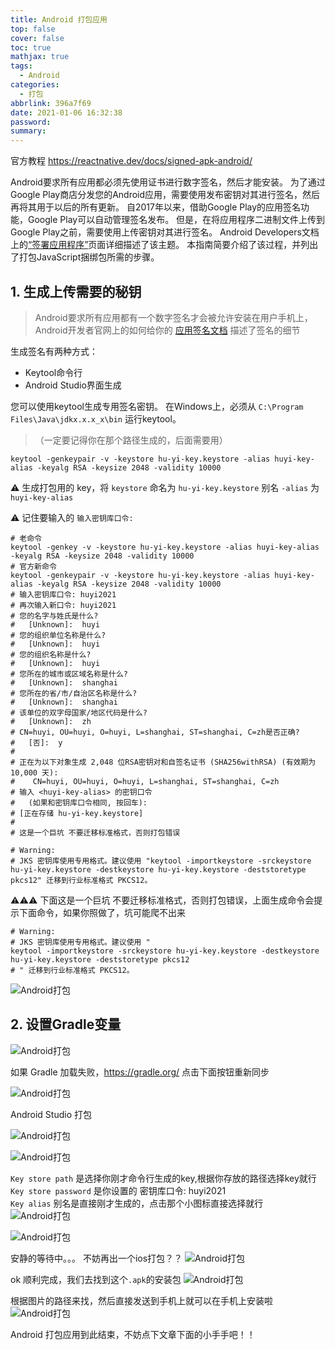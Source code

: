 ```yaml
---
title: Android 打包应用
top: false
cover: false
toc: true
mathjax: true
tags:
  - Android
categories:
  - 打包
abbrlink: 396a7f69
date: 2021-01-06 16:32:38
password:
summary:
---
```


官方教程 https://reactnative.dev/docs/signed-apk-android/

Android要求所有应用都必须先使用证书进行数字签名，然后才能安装。 为了通过Google Play商店分发您的Android应用，需要使用发布密钥对其进行签名，然后再将其用于以后的所有更新。 自2017年以来，借助Google Play的应用签名功能，Google Play可以自动管理签名发布。 但是，在将应用程序二进制文件上传到Google Play之前，需要使用上传密钥对其进行签名。 Android Developers文档上的[“签署应用程序”](https://developer.android.com/tools/publishing/app-signing.html)页面详细描述了该主题。 本指南简要介绍了该过程，并列出了打包JavaScript捆绑包所需的步骤。

## 1. 生成上传需要的秘钥

> Android要求所有应用都有一个数字签名才会被允许安装在用户手机上，Android开发者官网上的如何给你的 [应用签名文档](https://developer.android.com/tools/publishing/app-signing.html) 描述了签名的细节  

生成签名有两种方式：

- Keytool命令行
- Android Studio界面生成

您可以使用keytool生成专用签名密钥。 在Windows上，必须从 `C:\Program Files\Java\jdkx.x.x_x\bin` 运行keytool。

>（一定要记得你在那个路径生成的，后面需要用）

```shell
keytool -genkeypair -v -keystore hu-yi-key.keystore -alias huyi-key-alias -keyalg RSA -keysize 2048 -validity 10000

```

⚠️  生成打包用的 key，将 `keystore` 命名为 `hu-yi-key.keystore` 别名 `-alias` 为 `huyi-key-alias` 
 
⚠️  记住要输入的 `输入密钥库口令:`

```shell
# 老命令
keytool -genkey -v -keystore hu-yi-key.keystore -alias huyi-key-alias -keyalg RSA -keysize 2048 -validity 10000
# 官方新命令
keytool -genkeypair -v -keystore hu-yi-key.keystore -alias huyi-key-alias -keyalg RSA -keysize 2048 -validity 10000
# 输入密钥库口令: huyi2021
# 再次输入新口令: huyi2021
# 您的名字与姓氏是什么?
#   [Unknown]:  huyi
# 您的组织单位名称是什么?
#   [Unknown]:  huyi
# 您的组织名称是什么?
#   [Unknown]:  huyi
# 您所在的城市或区域名称是什么?
#   [Unknown]:  shanghai
# 您所在的省/市/自治区名称是什么?
#   [Unknown]:  shanghai
# 该单位的双字母国家/地区代码是什么?
#   [Unknown]:  zh
# CN=huyi, OU=huyi, O=huyi, L=shanghai, ST=shanghai, C=zh是否正确?
#   [否]:  y
#
# 正在为以下对象生成 2,048 位RSA密钥对和自签名证书 (SHA256withRSA) (有效期为 10,000 天): 
#    CN=huyi, OU=huyi, O=huyi, L=shanghai, ST=shanghai, C=zh
# 输入 <huyi-key-alias> 的密钥口令
#   (如果和密钥库口令相同, 按回车):
# [正在存储 hu-yi-key.keystore]
#
# 这是一个巨坑 不要迁移标准格式，否则打包错误

# Warning:
# JKS 密钥库使用专用格式。建议使用 "keytool -importkeystore -srckeystore hu-yi-key.keystore -destkeystore hu-yi-key.keystore -deststoretype pkcs12" 迁移到行业标准格式 PKCS12。
```

⚠️⚠️⚠️ 下面这是一个巨坑 不要迁移标准格式，否则打包错误，上面生成命令会提示下面命令，如果你照做了，坑可能爬不出来

```shell
# Warning:
# JKS 密钥库使用专用格式。建议使用 "
keytool -importkeystore -srckeystore hu-yi-key.keystore -destkeystore hu-yi-key.keystore -deststoretype pkcs12
# " 迁移到行业标准格式 PKCS12。
```

![Android打包](https://gitee.com/hy0916/PictureBed/raw/master/20210106164646.png)

## 2. 设置Gradle变量

![Android打包](https://gitee.com/hy0916/PictureBed/raw/master/20210106165559.png)

如果 Gradle 加载失败，https://gradle.org/ 点击下面按钮重新同步

![Android打包](https://gitee.com/hy0916/PictureBed/raw/master/20210106165742.png)

Android Studio 打包

![Android打包](https://gitee.com/hy0916/PictureBed/raw/master/20210106170348.png)

![Android打包](https://gitee.com/hy0916/PictureBed/raw/master/20210106170456.png)

`Key store path` 是选择你刚才命令行生成的key,根据你存放的路径选择key就行  
`Key store password` 是你设置的 密钥库口令: huyi2021  
`Key alias` 别名是直接刚才生成的，点击那个小图标直接选择就行
![Android打包](https://gitee.com/hy0916/PictureBed/raw/master/20210106170653.png)

![Android打包](https://gitee.com/hy0916/PictureBed/raw/master/20210106171623.png)

安静的等待中。。。
不妨再出一个ios打包？？
![Android打包](https://gitee.com/hy0916/PictureBed/raw/master/20210106171942.png)

ok 顺利完成，我们去找到这个`.apk`的安装包 
![Android打包](https://gitee.com/hy0916/PictureBed/raw/master/20210106172307.png)

根据图片的路径来找，然后直接发送到手机上就可以在手机上安装啦
![Android打包](https://gitee.com/hy0916/PictureBed/raw/master/20210106172535.png)

Android 打包应用到此结束，不妨点下文章下面的小手手吧！！